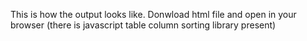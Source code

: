This is how the output looks like. Donwload html file and open in your browser (there is javascript table column sorting library present)
